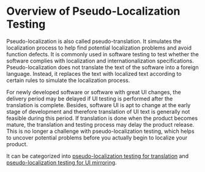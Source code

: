 # Overview of Pseudo-Localization Testing


Pseudo-localization is also called pseudo-translation. It simulates the localization process to help find potential localization problems and avoid function defects. It is commonly used in software testing to test whether the software complies with localization and internationalization specifications. Pseudo-localization does not translate the text of the software into a foreign language. Instead, it replaces the text with localized text according to certain rules to simulate the localization process.


For newly developed software or software with great UI changes, the delivery period may be delayed if UI testing is performed after the translation is complete. Besides, software UI is apt to change at the early stage of development and therefore translation of UI text is generally not feasible during this period. If translation is done when the product becomes mature, the translation and testing process may delay the product release. This is no longer a challenge with pseudo-localization testing, which helps to uncover potential problems before you actually begin to localize your product.


It can be categorized into [pseudo-localization testing for translation](pseudo-i18n-testing-translation.md) and [pseudo-localization testing for UI mirroring](pseudo-i18n-testing-mirror.md).
